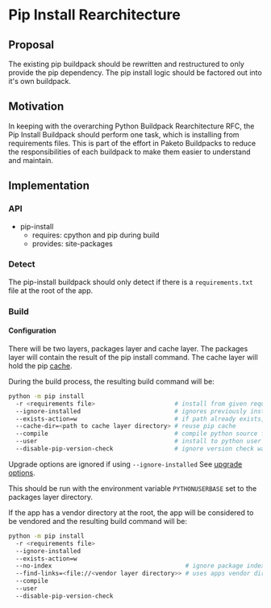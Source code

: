 # Pip Install Rearchitecture
## Proposal
The existing pip buildpack should be rewritten and restructured to only provide the pip dependency. The pip install logic should be factored out into it's own buildpack.

## Motivation
In keeping with the overarching Python Buildpack Rearchitecture RFC, the Pip Install Buildpack should perform one task, which is installing from requirements files. This is part of the effort in Paketo Buildpacks to reduce the responsibilities of each buildpack to make them easier to understand and maintain.

## Implementation
### API
- pip-install
  - requires: cpython and pip during build 
  - provides: site-packages

### Detect
The pip-install buildpack should only detect if there is a `requirements.txt` file at the root of the app.

### Build
#### Configuration
There will be two layers, packages layer and cache layer. 
The packages layer will contain the result of the pip install command.
The cache layer will hold the pip [cache](https://pip.pypa.io/en/stable/reference/pip_install/#caching).

During the build process, the resulting build command will be:
```bash
python -m pip install
  -r <requirements file>                      # install from given requirements file 
  --ignore-installed                          # ignores previously installed packages
  --exists-action=w                           # if path already exists, wipe before installation
  --cache-dir=<path to cache layer directory> # reuse pip cache
  --compile                                   # compile python source files to bytecode
  --user                                      # install to python user install directory set by PYTHONUSERBASE
  --disable-pip-version-check                 # ignore version check warning
```
Upgrade options are ignored if using `--ignore-installed` See [upgrade options](https://pip.pypa.io/en/stable/development/architecture/upgrade-options/).

This should be run with the environment variable `PYTHONUSERBASE` set to the packages layer directory.

If the app has a vendor directory at the root, the app will be considered to be vendored and the resulting build command will be:
```bash
python -m pip install
  -r <requirements file>
  --ignore-installed
  --exists-action=w
  --no-index                                     # ignore package index, uses --find-links URLs 
  --find-links=<file://<vendor layer directory>> # uses apps vendor directory
  --compile
  --user
  --disable-pip-version-check
```
